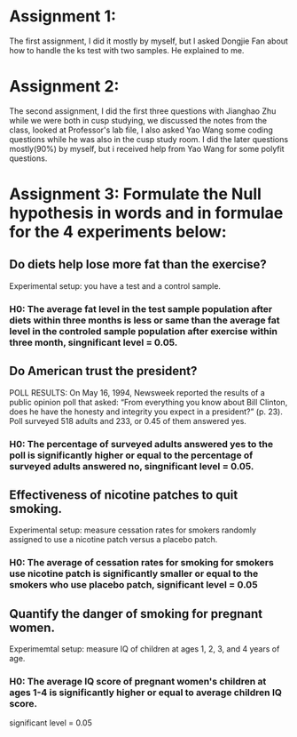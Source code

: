 # Assignment 1:
The first assignment, I did it mostly by myself, but I asked Dongjie Fan about how to handle the ks test with two samples. 
He explained to me. 
# Assignment 2:
The second assignment, I did the first three questions with Jianghao Zhu while we were both in cusp studying, 
we discussed the notes from the class, looked at Professor's lab file, I also asked Yao Wang some coding questions 
while he was also in the cusp study room. I did the later questions mostly(90%) by myself, but i received help from Yao Wang for some polyfit questions. 





# Assignment 3: Formulate the Null hypothesis in words and in formulae for the 4 experiments below:

## Do diets help lose more fat than the exercise? 
Experimental setup: you have a test and a control sample.
### H0: The average fat level in the test sample population after diets within three months is less or same than the average fat level in the controled sample population after exercise within three month, singnificant level = 0.05.


## Do American trust the president?
POLL RESULTS: On May 16, 1994, Newsweek reported the results of a public opinion poll that asked: “From everything you know about 
Bill Clinton, does he have the honesty and integrity you expect in a president?” (p. 23). 
Poll surveyed 518 adults and 233, or 0.45 of them answered yes.
### H0: The percentage of surveyed adults answered yes to the poll is significantly higher or equal to the percentage of surveyed adults answered no, singnificant level = 0.05.


## Effectiveness of nicotine patches to quit smoking.
Experimental setup: measure cessation rates for smokers randomly assigned to use a nicotine patch versus a placebo patch.
### H0: The average of cessation rates for smoking for smokers use nicotine patch is significantly smaller or equal to the smokers who use placebo patch, significant level = 0.05


## Quantify the danger of smoking for pregnant women.
Experimemtal setup: measure IQ of children at ages 1, 2, 3, and 4 years of age.
### H0: The average IQ score of pregnant women's children at ages 1-4 is significantly higher or equal to average children IQ score.
significant level = 0.05
